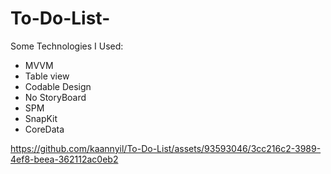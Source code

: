 # To-Do-List-

Some Technologies I Used:
* MVVM
* Table view
* Codable Design
* No StoryBoard
* SPM
* SnapKit
* CoreData


https://github.com/kaannyil/To-Do-List/assets/93593046/3cc216c2-3989-4ef8-beea-362112ac0eb2


